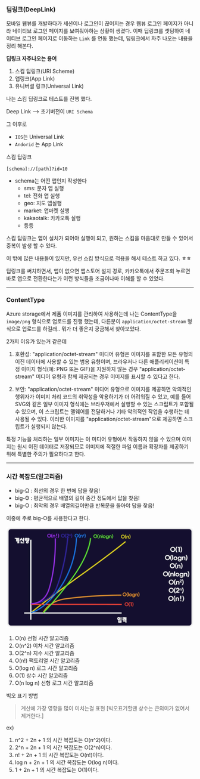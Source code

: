 ### 딥링크(DeepLink)

모바일 웹뷰를 개발하다가 세션이나 로그인이 끊어지는 경우 웹뷰 로그인 페이지가 아니라
네이티브 로그인 페이지를 보여줘야하는 상황이 생겼다.
이때 딥링크를 셋팅하여 네이티브 로그인 페이지로 이동하는 `Link` 를 연동 했는데, 딥링크에서 자주 나오는 내용을 정리 해본다.

**딥링크 자주나오는 용어**
1.  스킴 딥링크(URI Scheme)
2.  앱링크(App Link)
3.  유니버셜 링크(Universal Link)

나는 스킴 딥링크로  테스트를 진행 했다.


Deep Link --> 초기버전이 `URI Schema `

그 이후로
- `IOS`는 Universal Link
- `Andorid` 는 App Link

스킴 딥링크

```javscript
[schema]://[path]?id=10
```
- schema는 어떤 앱인지 작성한다
    - sms: 문자 앱 실행
    - tel: 전화 앱 실행
    - geo: 지도 앱실행
    - market: 앱마켓 실행
    - kakaotalk: 카카오톡 실행
    - 등등

스킴 딥링크는 앱이 설치가 되어야 실행이 되고, 원하는 스킴을 마음대로 만들 수 있어서 중복이 발생 할 수 있다.

이 밖에 많은 내용들이 있지만, 우선 스킴 방식으로 적용을 해서 테스트 하고 있다. ㅎㅎ

딥링크를 써치하면서,  앱이 없으면 앱스토어 설치 경로, 카카오톡에서 주문조회 누르면 바로 앱으로 전환한다는가
이런 방식들을 조금이나마 이해를 할 수 있었다.

***
### ContentType

Azure storage에서 제품 이미지를 관리하여 사용하는데 나는  ContentType을  `image/png`  형식으로 업로드를 진행 했는데,  다른분이 `application/octet-stream` 형식으로 업로드를 하길래.. 뭐가 더 좋은지 궁금해서 찾아보았다.

2가지 이유가 있는거 같은데
1.  호환성: "application/octet-stream" 미디어 유형은 이미지를 포함한 모든 유형의 이진 데이터에 사용할 수 있는 범용 유형이며, 브라우저나 다른 애플리케이션이 특정 이미지 형식(예: PNG 또는 GIF)을 지원하지 않는 경우 "application/octet-stream" 미디어 유형과 함께 제공되는 경우 이미지를 표시할 수 있다고 한다.

2.  보안: "application/octet-stream" 미디어 유형으로 이미지를 제공하면 악의적인 행위자가 이미지 처리 코드의 취약성을 악용하기가 더 어려워질 수 있고, 예를 들어 SVG와 같은 일부 이미지 형식에는 브라우저에서 실행할 수 있는 스크립트가 포함될 수 있으며, 이 스크립트는 맬웨어를 전달하거나 기타 악의적인 작업을 수행하는 데 사용될 수 있다. 이러한 이미지를 "application/octet-stream"으로 제공하면 스크립트가 실행되지 않는다.


특정 기능을 처리하는 일부 이미지는 이 미디어 유형에서 작동하지 않을 수 있으며 이미지는 원시 이진 데이터로 저장되므로 이미지에 적절한 파일 이름과 확장자를 제공하기 위해 특별한 주의가 필요하다고 한다.

***


### 시간 복잡도(알고리즘)

- big-Ω : 최선의 경우 한 번에 답을 찾음!
- big-Θ : 평균적으로 배열의 길이 중간 정도에서 답을 찾음!
- big-O : 최악의 경우 배열의길이만큼 반복문을 돌아야 답을 찾음!

이중에 주로 big-O를 사용한다고 한다.

![시간 복잡도](img.png)

1. O(n) 선형 시간 알고리즘
2. O(n^2) 이차 시간 알고리즘
4. O(2^n) 지수 시간 알고리즘
5. O(n!) 팩토리얼 시간 알고리즘
6. O(log n) 로그 시간 알고리즘
7. O(1) 상수 시간 알고리즘
8. O(n log n) 선형 로그 시간 알고리즘

빅오 표기 방법
> 계산에 가장 영향을 많이 미치는걸 표현
>  [빅오표기할땐 상수는 큰의미가 없어서 제거한다.]

ex) 
1. n^2 + 2n + 1 의 시간 복잡도는 O(n^2)이다.
2. 2^n + 2n + 1 의 시간 복잡도는 O(2^n)이다.
3. n! + 2n + 1 의 시간 복잡도는 O(n!)이다.
4. log n + 2n + 1 의 시간 복잡도는 O(log n)이다.
5. 1 + 2n + 1 의 시간 복잡도는 O(1)이다.

